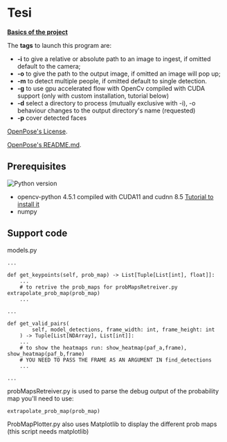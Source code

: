 # Tesi

**[Basics of the project](https://learnopencv.com/multi-person-pose-estimation-in-opencv-using-openpose/)**

The **tags** to launch this program are:

- **-i** to give a relative or absolute path to an image to ingest, if omitted default to the camera;
- **-o** to give the path to the output image, if omitted an image will pop up;
- **-m** to detect multiple people, if omitted default to single detection.
- **-g** to use gpu accelerated flow with OpenCv compiled with CUDA support (only with custom installation, tutorial below)
- **-d** select a directory to process (mutually exclusive with -i), -o behaviour changes to the output directory's name (requested)
- **-p** cover detected faces

[OpenPose's License](https://github.com/CMU-Perceptual-Computing-Lab/openpose/blob/master/LICENSE).

[OpenPose's README.md](https://github.com/CMU-Perceptual-Computing-Lab/openpose/blob/master/README.md).

## Prerequisites

![Python version](https://img.shields.io/badge/python-python%203.8-brightgreen)

- opencv-python 4.5.1 compiled with CUDA11 and cudnn 8.5 [Tutorial to install it](https://www.youtube.com/watch?v=YsmhKar8oOc)
- numpy

## Support code

models.py

```
...

def get_keypoints(self, prob_map) -> List[Tuple[List[int], float]]:
    ...
    # to retrive the prob_maps for probMapsRetreiver.py extrapolate_prob_map(prob_map)
    ...

...

def get_valid_pairs(
        self, model_detections, frame_width: int, frame_height: int
    ) -> Tuple[List[NDArray], List[int]]:
    ...
    # to show the heatmaps run: show_heatmap(paf_a,frame), show_heatmap(paf_b,frame)
    # YOU NEED TO PASS THE FRAME AS AN ARGUMENT IN find_detections
    ...

...
```

probMapsRetreiver.py is used to parse the debug output of the probability map you'll need to use:

```
extrapolate_prob_map(prob_map)
```

ProbMapPlotter.py also uses Matplotlib to display the different prob maps (this script needs matplotlib)
